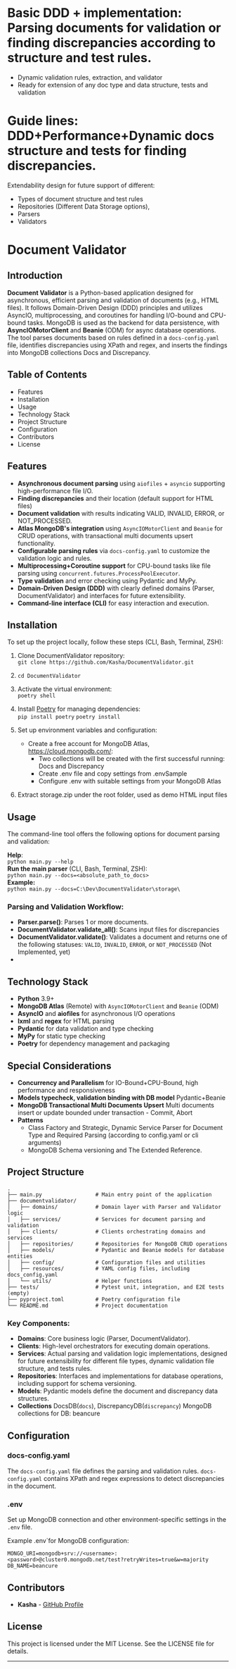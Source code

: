 # Basic DDD + implementation: Parsing documents for validation or finding discrepancies according to structure and test rules.
* Dynamic validation rules, extraction, and validator
* Ready for extension of any doc type and data structure, tests and validation
  
# Guide lines: DDD+Performance+Dynamic docs structure and tests for finding discrepancies.

Extendability design for future support of different:

* Types of document structure and test rules  
* Repositories (Different Data Storage options),  
* Parsers   
* Validators

# **Document Validator**

## **Introduction**

**Document Validator** is a Python-based application designed for asynchronous, efficient parsing and validation of documents (e.g., HTML files). It follows Domain-Driven Design (DDD) principles and utilizes AsyncIO, multiprocessing, and coroutines for handling I/O-bound and CPU-bound tasks. MongoDB is used as the backend for data persistence, with **AsyncIOMotorClient** and **Beanie** (ODM) for async database operations. The tool parses documents based on rules defined in a `docs-config.yaml` file, identifies discrepancies using XPath and regex, and inserts the findings into MongoDB collections Docs and Discrepancy.

## **Table of Contents**

* Features  
* Installation  
* Usage  
* Technology Stack  
* Project Structure  
* Configuration  
* Contributors  
* License

## **Features**

* **Asynchronous document parsing** using `aiofiles` + `asyncio` supporting high-performance file I/O. 
* **Finding discrepancies** and their location (default support for HTML files)
* **Document validation** with results indicating VALID, INVALID, ERROR, or NOT\_PROCESSED.  
* **Atlas MongoDB's integration** using `AsyncIOMotorClient` and `Beanie` for CRUD operations, with transactional multi documents upsert functionality.  
* **Configurable parsing rules** via `docs-config.yaml` to customize the validation logic and rules.  
* **Multiprocessing+Coroutine support** for CPU-bound tasks like file parsing using `concurrent.futures.ProcessPoolExecutor`.  
* **Type validation** and error checking using Pydantic and MyPy.  
* **Domain-Driven Design (DDD)** with clearly defined domains (Parser, DocumentValidator) and interfaces for future extensibility.  
* **Command-line interface (CLI)** for easy interaction and execution.

## **Installation**

To set up the project locally, follow these steps (CLI, Bash, Terminal, ZSH):

1. Clone DocumentValidator repository:  
   `git clone https://github.com/Kasha/DocumentValidator.git`

2. `cd DocumentValidator`

3. Activate the virtual environment:  
   `poetry shell` 

4. Install [Poetry](https://python-poetry.org/) for managing dependencies:  
   `pip install poetry`
   `poetry install`

 
5. Set up environment variables and configuration:  
   * Create a free account for MongoDB Atlas, https://cloud.mongodb.com/: 
     * Two collections will be created with the first successful running: Docs and Discrepancy 
     * Create .env file and copy settings from .envSample
     * Configure .env with suitable settings from your MongoDB Atlas
6. Extract storage.zip under the root folder, used as demo HTML input files

## **Usage**

The command-line tool offers the following options for document parsing and validation:

**Help**:  
`python main.py --help`  
**Run the main parser**  (CLI, Bash, Terminal, ZSH):  
`python main.py --docs=<absolute_path_to_docs>`  
**Example:**  
`python main.py --docs=C:\Dev\DocumentValidator\storage\`

### **Parsing and Validation Workflow:**

* **Parser.parse()**: Parses 1 or more documents.  
* **DocumentValidator.validate\_all()**: Scans input files for discrepancies  
* **DocumentValidator.validate()**: Validates a document and returns one of the following statuses: `VALID`, `INVALID`, `ERROR`, or `NOT_PROCESSED` (Not Implemented, yet)  
* 

## **Technology Stack**

* **Python** 3.9+  
* **MongoDB Atlas** (Remote) with `AsyncIOMotorClient` and `Beanie` (ODM)  
* **AsyncIO** and **aiofiles** for asynchronous I/O operations  
* **lxml** and **regex** for HTML parsing  
* **Pydantic** for data validation and type checking  
* **MyPy** for static type checking  
* **Poetry** for dependency management and packaging

## **Special Considerations** 
* **Concurrency and Parallelism** for IO-Bound+CPU-Bound, high performance and responsiveness
* **Models typecheck, validation binding with DB model** Pydantic+Beanie
* **MongoDB Transactional Multi Documents Upsert** Multi documents insert or update bounded under transaction - Commit, Abort
* **Patterns** 
  * Class Factory and Strategic, Dynamic Service Parser for Document Type and Required Parsing (according to config.yaml or cli arguments)
  * MongoDB Schema versioning and The Extended Reference.
## **Project Structure**

`.`  
`├── main.py                 # Main entry point of the application`  
`├── documentvalidator/`  
`│   ├── domains/            # Domain layer with Parser and Validator logic`  
`│   ├── services/           # Services for document parsing and validation`  
`│   ├── clients/            # Clients orchestrating domains and services`  
`│   ├── repositories/       # Repositories for MongoDB CRUD operations`  
`│   ├── models/             # Pydantic and Beanie models for database entities`  
`│   ├── config/             # Configuration files and utilities`  
`│   ├── resources/          # YAML config files, including docs_config.yaml`  
`│   └── utils/              # Helper functions`  
`├── tests/                  # Pytest unit, integration, and E2E tests (empty)`  
`├── pyproject.toml          # Poetry configuration file`  
`└── README.md               # Project documentation`

### **Key Components:**

* **Domains**: Core business logic (Parser, DocumentValidator).  
* **Clients**: High-level orchestrators for executing domain operations.  
* **Services**: Actual parsing and validation logic implementations, designed for future extensibility for different file types, dynamic validation file structure, and tests rules.  
* **Repositories**: Interfaces and implementations for database operations, including support for schema versioning.  
* **Models**: Pydantic models define the document and discrepancy data structures.
* **Collections** DocsDB(`docs`), DiscrepancyDB(`discrepancy`) MongoDB collections for DB: beancure
## **Configuration**

### **docs-config.yaml**

The `docs-config.yaml` file defines the parsing and validation rules. `docs-config.yaml` contains XPath and regex expressions to detect discrepancies in the document.

### **.env**

Set up MongoDB connection and other environment-specific settings in the `.env` file.

Example .env`for MongoDB configuration:

`MONGO_URI=mongodb+srv://<username>:<password>@cluster0.mongodb.net/test?retryWrites=true&w=majority`  
`DB_NAME=beancure`

## **Contributors**

* **Kasha** \- [GitHub Profile](https://github.com/Kasha)

## **License**

This project is licensed under the MIT License. See the LICENSE file for details.

---
